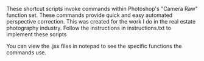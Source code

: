 These shortcut scripts invoke commands within Photoshop's "Camera Raw" function set.
These commands provide quick and easy automated perspective correction.
This was created for the work I do in the real estate photography industry.
Follow the instructions in instructions.txt to implement these scripts

You can view the .jsx files in notepad to see the specific functions the commands use.
